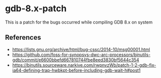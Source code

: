 # gdb-8.x-patch

This is a patch for the bugs occurred while compiling GDB 8.x on system

## References

- https://lists.gnu.org/archive/html/bug-cssc/2014-10/msg00001.html
- https://github.com/foss-for-synopsys-dwc-arc-processors/binutils-gdb/commit/e6600bbefd667810744fbe8eed3830bf5644c354
- https://binutils.sourceware.narkive.com/rwpnvzWb/patch-1-2-gdb-fix-ia64-defining-trap-hwbkpt-before-including-gdb-wait-h#post1
